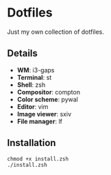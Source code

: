 # Dotfiles
Just my own collection of dotfiles.

## Details
- **WM**: i3-gaps
- **Terminal**: st
- **Shell**: zsh
- **Compositor**: compton
- **Color scheme**: pywal
- **Editor**: vim
- **Image viewer**: sxiv
- **File manager**: lf

## Installation
```
chmod +x install.zsh
./install.zsh
```

